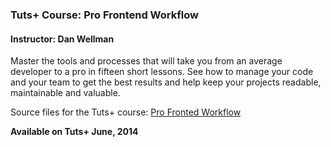 ### Tuts+ Course: Pro Frontend Workflow
#### Instructor: Dan Wellman

Master the tools and processes that will take you from an average developer to a pro in fifteen short lessons. See how to manage your code and your team to get the best results and help keep your projects readable, maintainable and valuable.

Source files for the Tuts+ course: [Pro Fronted Workflow](https://courses.tutsplus.com/courses/pro-frontend-workflow)

**Available on Tuts+ June, 2014**
